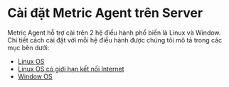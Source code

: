 # Cài đặt Metric Agent trên Server

Metric Agent hỗ trợ cài trên 2 hệ điều hành phổ biến là Linux và Window. Chi tiết cách cài đặt với mỗi hệ điều hành được chúng tôi mô tả trong các mục bên dưới:

* [Linux OS](linux-os.md)
* [Linux OS có giới hạn kết nối Internet](linux-os-co-gioi-han-ket-noi-internet.md)
* [Window OS](window-os.md)

